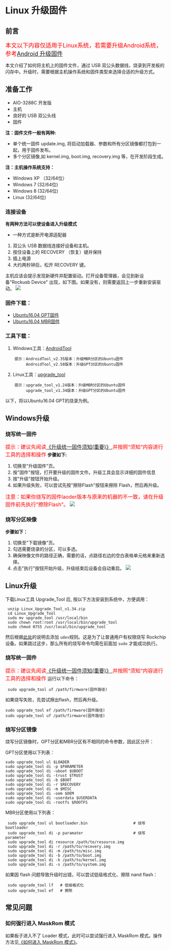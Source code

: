 # Linux 升级固件

## 前言

<font color=#ff0000 size=4>本文以下内容仅适用于Linux系统，若需要升级Android系统，参考[Android 升级固件](upgrade_firmware-android.html)</font>

本文介绍了如何将主机上的固件文件，通过 USB 双公头数据线，烧录到开发板的闪存中。升级时，需要根据主机操作系统和固件类型来选择合适的升级方式。
## 准备工作
* AIO-3288C 开发版
* 主机
* 良好的 USB 双公头线
* 固件

**注：固件文件一般有两种:**
* 单个统一固件 update.img, 将启动加载器、参数和所有分区镜像都打包到一起，用于固件发布。
* 多个分区镜像,如 kernel.img, boot.img, recovery.img 等，在开发阶段生成。 

**注：主机操作系统支持：**
* Windows XP （32/64位）
* Windows 7 (32/64位)
* Windows 8 (32/64位)
* Linux (32/64位)

### 连接设备
**有两种方法可以使设备进入升级模式**  
* 一种方式是断开电源适配器
1. 双公头 USB 数据线连接好设备和主机。
2. 按住设备上的 RECOVERY （恢复）键并保持
3. 插上电源
4. 大约两秒钟后，松开 RECOVERY 键。

主机应该会提示发现新硬件并配置驱动。打开设备管理器，会见到新设备"Rockusb Device" 出现，如下图。如果没有，则需要返回上一步重新安装驱动。
![](img/upgrade_firmware2.png)


### 固件下载：
* [Ubuntu16.04 GPT固件](https://pan.baidu.com/s/1mo44_kSMAIZq95GVFUR2IQ#list/path=%2FPublic%2FDevBoard%2FFirefly-RK3288%2FFirmware%2FAIO-3288C%2FUbuntu%2FGPT&parentPath=%2FPublic%2FDevBoard%2FFirefly-RK3288%2FFirmware%2FAIO-3288C)
* [Ubuntu16.04 MBR固件](https://pan.baidu.com/s/1mo44_kSMAIZq95GVFUR2IQ#list/path=%2FPublic%2FDevBoard%2FFirefly-RK3288%2FFirmware%2FAIO-3288C%2FUbuntu%2FMBR&parentPath=%2FPublic%2FDevBoard%2FFirefly-RK3288%2FFirmware%2FAIO-3288C)

### 工具下载：
1. Windows工具：[AndroidTool](http://www.t-firefly.com/doc/download/page/id/51.html#windows_22)
```    
    提示：AndroidTool_v2.35版本：升级MBR分区的Ubuntu固件    
         AndroidTool_v2.58版本：升级GPT分区的Ubuntu固件
```
2. Linux工具：[upgrade_tool](http://www.t-firefly.com/doc/download/page/id/51.html#linux_22)
```    
    提示：upgrade_tool_v1.24版本：升级MBR分区的Ubuntu固件    
         upgrade_tool_v1.34版本：升级GPT分区的Ubuntu固件
```                    

以下，将以Ubuntu16.04 GPT的烧录为例。
## Windows升级

### 烧写统一固件 
<font color=#ff0000 size=3>提示：建议先阅读[《升级统一固件须知(重要)》](upgrade_firmware-preface.html),并按照“须知”内容进行工具的选择和操作</font>
**步骤如下:**  
1. 切换至"升级固件"页。
2. 按"固件"按钮，打开要升级的固件文件。升级工具会显示详细的固件信息
3. 按"升级"按钮开始升级。
4. 如果升级失败，可以尝试先按"擦除Flash"按钮来擦除 Flash，然后再升级。

<font color=#ff0000 size=3>注意：如果你烧写的固件laoder版本与原来的机器的不一致，请在升级固件前先执行”擦除Flash”。</font>
![](img/win_tool_upgrade.png)

### 烧写分区映像
**步骤如下：**  
1. 切换至"下载镜像"页。
2. 勾选需要烧录的分区，可以多选。
3. 确保映像文件的路径正确，需要的话，点路径右边的空白表格单元格来重新选择。
4. 点击"执行"按钮开始升级，升级结束后设备会自动重启。
![](img/win_tool_img.png)

## Linux升级
下载Linux工具 Upgrade_Tool 后, 按以下方法安装到系统中，方便调用：
```
 unzip Linux_Upgrade_Tool_v1.34.zip
 cd Linux_Upgrade_Tool
 sudo mv upgrade_tool /usr/local/bin
 sudo chown root:root /usr/local/bin/upgrade_tool
 sudo chmod 0755 /usr/local/bin/upgrade_tool
```
然后根据[此处](http://wiki.t-firefly.com/zh_CN/ROC-RK3328-CC/flash_emmc.html#udev)的说明去添加 `udev`规则。这是为了让普通用户有权限烧写 Rockchip 设备。如果跳过这步，那么所有的烧写命令均需在前面加 `sudo` 才能成功执行。

### 烧写统一固件
<font color=#ff0000 size=3>提示：建议先阅读[《升级统一固件须知(重要)》](upgrade_firmware-preface.html),并按照“须知”内容进行工具的选择和操作</font>
运行以下命令：
```
 sudo upgrade_tool uf /path/firmware(固件路径)
```
如果烧写失败，先尝试擦出flash，然后再升级。
```
sudo upgrade_tool ef /path/firmware(固件路径)
sudo upgrade_tool uf /path/firmware(固件路径)
```

### 烧写分区镜像
烧写分区镜像时，GPT分区和MBR分区有不相同的命令参数，因此区分开：

GPT分区使用以下列表：
```
sudo upgrade_tool ul $LOADER
sudo upgrade_tool di -p $PARAMETER
sudo upgrade_tool di -uboot $UBOOT
sudo upgrade_tool di -trust $TRUST
sudo upgrade_tool di -b $BOOT
sudo upgrade_tool di -r $RECOVERY
sudo upgrade_tool di -m $MISC
sudo upgrade_tool di -oem $OEM
sudo upgrade_tool di -userdata $USERDATA
sudo upgrade_tool di -rootfs $ROOTFS
```

MBR分区使用以下列表：
```
 sudo upgrade_tool ul bootloader.bin                    # 烧写 bootloader
 sudo upgrade_tool di -p paramater                      # 烧写 parameter
 sudo upgrade_tool di resource /path/to/resource.img
 sudo upgrade_tool di -r /path/to/recovery.img
 sudo upgrade_tool di -m /path/to/misc.img
 sudo upgrade_tool di -b /path/to/boot.img
 sudo upgrade_tool di -k /path/to/kernel.img
 sudo upgrade_tool di -s /path/to/system.img
```
如果因 flash 问题导致升级时出错，可以尝试低级格式化、擦除 nand flash：
```
 sudo upgrade_tool lf   # 低级格式化
 sudo upgrade_tool ef   # 擦除
```
## 常见问题
### 如何强行进入 MaskRom 模式
如果板子进入不了 Loader 模式，此时可以尝试强行进入 MaskRom 模式。操作方法见[《如何进入 MaskRom 模式》](maskrom.html)。
